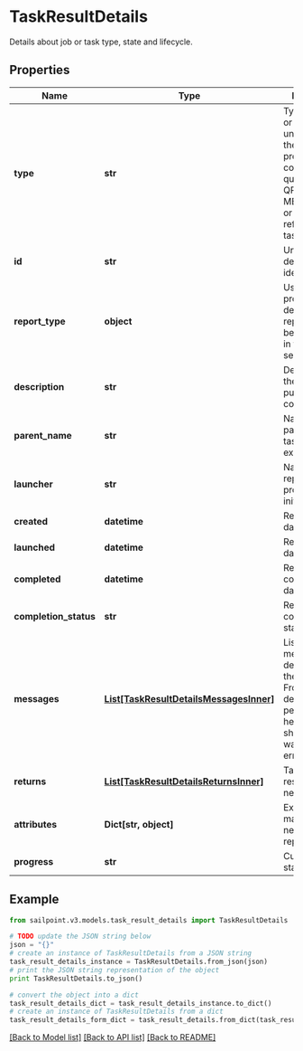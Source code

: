 # TaskResultDetails

Details about job or task type, state and lifecycle.

## Properties

Name | Type | Description | Notes
------------ | ------------- | ------------- | -------------
**type** | **str** | Type of the job or task underlying in the report processing. It could be a quartz task, QPOC or MENTOS jobs or a refresh/sync task. | [optional] 
**id** | **str** | Unique task definition identifier. | [optional] 
**report_type** | **object** | Use this property to define what report should be processed in the RDE service. | [optional] 
**description** | **str** | Description of the report purpose and/or contents. | [optional] 
**parent_name** | **str** | Name of the parent task/report if exists. | [optional] 
**launcher** | **str** | Name of the report processing initiator. | [optional] 
**created** | **datetime** | Report creation date | [optional] 
**launched** | **datetime** | Report start date | [optional] 
**completed** | **datetime** | Report completion date | [optional] 
**completion_status** | **str** | Report completion status. | [optional] 
**messages** | [**List[TaskResultDetailsMessagesInner]**](TaskResultDetailsMessagesInner.md) | List of the messages dedicated to the report.  From task definition perspective here usually should be warnings or errors. | [optional] 
**returns** | [**List[TaskResultDetailsReturnsInner]**](TaskResultDetailsReturnsInner.md) | Task definition results, if necessary. | [optional] 
**attributes** | **Dict[str, object]** | Extra attributes map(dictionary) needed for the report. | [optional] 
**progress** | **str** | Current report state. | [optional] 

## Example

```python
from sailpoint.v3.models.task_result_details import TaskResultDetails

# TODO update the JSON string below
json = "{}"
# create an instance of TaskResultDetails from a JSON string
task_result_details_instance = TaskResultDetails.from_json(json)
# print the JSON string representation of the object
print TaskResultDetails.to_json()

# convert the object into a dict
task_result_details_dict = task_result_details_instance.to_dict()
# create an instance of TaskResultDetails from a dict
task_result_details_form_dict = task_result_details.from_dict(task_result_details_dict)
```
[[Back to Model list]](../README.md#documentation-for-models) [[Back to API list]](../README.md#documentation-for-api-endpoints) [[Back to README]](../README.md)


